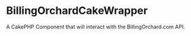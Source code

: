 BillingOrchardCakeWrapper
=========================

A CakePHP Component that will interact with the BillingOrchard.com API.
